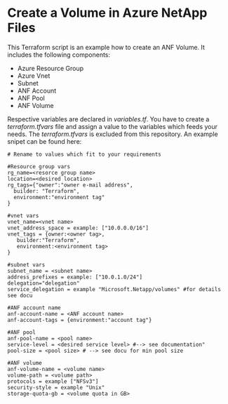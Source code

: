 # Create a Volume in Azure NetApp Files
This Terraform script is an example how to create an ANF Volume.
It includes the following components:
- Azure Resource Group
- Azure Vnet
- Subnet
- ANF Account
- ANF Pool
- ANF Volume

Respective variables are declared in *variables.tf*.
You have to create a *terraform.tfvars* file and assign a value to the variables which feeds your needs.
The *terraform.tfvars* is excluded from this repository. An example snipet can be found here:

```#tfvars
# Rename to values which fit to your requirements

#Resource group vars
rg_name=<resorce group name>
location=<desired location>
rg_tags={"owner":"owner e-mail address",
  builder: "Terraform",
  environment:"environment tag"
}

#vnet vars
vnet_name=<vnet name>
vnet_address_space = example: ["10.0.0.0/16"]
vnet_tags = {owner:<owner tag>,
   builder:"Terraform",
   environment:<environment tag>
}

#subnet vars
subnet_name = <subnet name>
address_prefixes = example: ["10.0.1.0/24"]
delegation="delegation"
service_delegation = example "Microsoft.Netapp/volumes" #for details see docu

#ANF account name
anf-account-name = <ANF account name>
anf-account-tags = {environment:"account tag"}

#ANF pool
anf-pool-name = <pool name>
service-level = <desired service level> #--> see documentation"
pool-size = <pool size> # --> see docu for min pool size

#ANF volume
anf-volume-name = <volume name>
volume-path = <volume path>
protocols = example ["NFSv3"]
security-style = example "Unix"
storage-quota-gb = <volume quota in GB>
```




